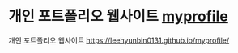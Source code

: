 # 개인 포트폴리오 웹사이트 [myprofile](https://leehyunbin0131.github.io/myprofile/)

개인 포트폴리오 웹사이트
https://leehyunbin0131.github.io/myprofile/
